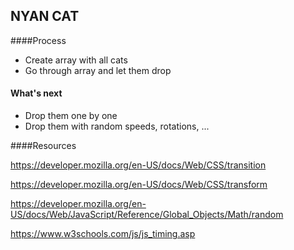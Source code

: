 ## NYAN CAT

####Process

* Create array with all cats
* Go through array and let them drop

#### What's next

* Drop them one by one
* Drop them with random speeds, rotations, ...



####Resources

https://developer.mozilla.org/en-US/docs/Web/CSS/transition

https://developer.mozilla.org/en-US/docs/Web/CSS/transform

https://developer.mozilla.org/en-US/docs/Web/JavaScript/Reference/Global_Objects/Math/random

https://www.w3schools.com/js/js_timing.asp
